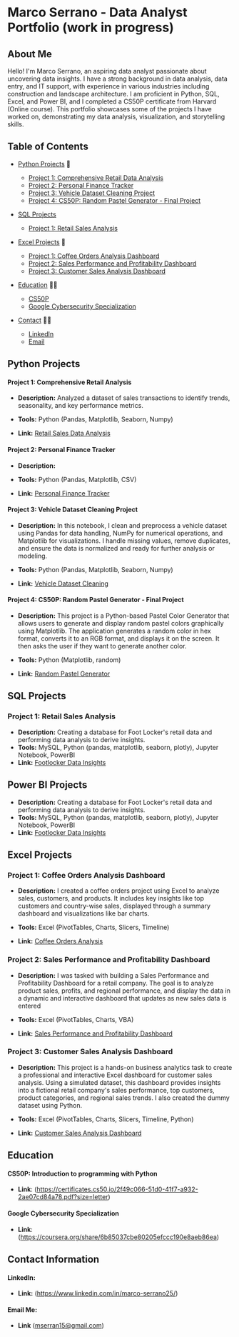 # Marco Serrano - Data Analyst Portfolio (work in progress)

## About Me
Hello! I'm Marco Serrano, an aspiring data analyst passionate about uncovering data insights. I have a strong background in data analysis, data entry, and IT support, with experience in various industries including construction and landscape architecture. I am proficient in Python, SQL, Excel, and Power BI, and I completed a CS50P certificate from Harvard (Online course). This portfolio showcases some of the projects I have worked on, demonstrating my data analysis, visualization, and storytelling skills.

## Table of Contents
- [Python Projects](#python-projects) 🐍
  - [Project 1: Comprehensive Retail Data Analysis](#project-1-comprehensive-retail-analysis)
  - [Project 2: Personal Finance Tracker](#project-2-personal-finance-tracker)
  - [Project 3: Vehicle Dataset Cleaning Project](#project-3-vehicle-dataset-cleaning-project)
  - [Project 4: CS50P: Random Pastel Generator - Final Project](#project-4-cs50p-random-pastel-generator---final-project)

- [SQL Projects](#sql-projects)
  - [Project 1: Retail Sales Analysis](#project-1-retail-sales-analysis)
<!-- - [Project 2: Sales Performance Analysis](#project-2-sales-performance-analysis) -->

<!-- - [Power BI Projects](#power-bi-projects)
  - [Project 1: Financial Dashboard](#project-1-financial-dashboard)
  - [Project 2: Marketing Analytics Dashboard](#project-2-marketing-analytics-dashboard) -->
  
- [Excel Projects](#excel-projects) 📝
  - [Project 1: Coffee Orders Analysis Dashboard](#project-1-coffee-orders-analysis-dashboard)
  - [Project 2: Sales Performance and Profitability Dashboard](#project-2-sales-performance-and-profitability-dashboard)
  - [Project 3: Customer Sales Analysis Dashboard](#project-3-customer-sales-analysis-dashboard)
    
- [Education](#education) 🧑‍🎓
  - [CS50P](#cs50p-introduction-to-programming-with-python)
  - [Google Cybersecurity Specialization](#google-cybersecurity-specialization)
    
- [Contact](#contact-information) 👋🏼
  - [LinkedIn](#linkedin)
  - [Email](#email-me)

## Python Projects ## 

#### Project 1: Comprehensive Retail Analysis
- **Description:** Analyzed a dataset of sales transactions to identify trends, seasonality, and key performance metrics.
  
- **Tools:** Python (Pandas, Matplotlib, Seaborn, Numpy)
- **Link:** [Retail Sales Data Analysis](https://github.com/marcoserrano21/comprehensive-retail-analysis)

#### Project 2: Personal Finance Tracker
- **Description:**
  
- **Tools:** Python (Pandas, Matplotlib, CSV)
- **Link:** [Personal Finance Tracker](link-to-project)

#### Project 3: Vehicle Dataset Cleaning Project
- **Description:** In this notebook, I clean and preprocess a vehicle dataset using Pandas for data handling, NumPy for numerical operations, and Matplotlib for visualizations. I handle missing values, remove duplicates, and ensure the data is normalized and ready for further analysis or modeling.

- **Tools:** Python (Pandas, Matplotlib, Seaborn, Numpy)
- **Link:** [Vehicle Dataset Cleaning](https://github.com/marcoserrano21/vehicle_dataset_cleaning_project/tree/main)

#### Project 4: CS50P: Random Pastel Generator - Final Project
- **Description:** This project is a Python-based Pastel Color Generator that allows users to generate and display random pastel colors graphically using Matplotlib. The application generates a random color in hex format, converts it to an RGB format, and displays it on the screen. It then asks the user if they want to generate another color.
  
- **Tools:** Python (Matplotlib, random) 
- **Link:** [Random Pastel Generator](https://github.com/marcoserrano21/random_pastel)

## SQL Projects

### Project 1: Retail Sales Analysis
- **Description:** Creating a database for Foot Locker's retail data and performing data analysis to derive insights.
- **Tools:** MySQL, Python (pandas, matplotlib, seaborn, plotly), Jupyter Notebook, PowerBI
- **Link:** [Footlocker Data Insights](https://github.com/marcoserrano21/footlocker_data_insight)

<!-- ### Project 2: Sales Performance Analysis
- **Description:** Analyzed sales performance using complex SQL queries to generate insights on regional and product performance.
- **Tools:** SQL (PostgreSQL)
- **Link:** [Sales Performance Analysis](link-to-project) -->

## Power BI Projects

- **Description:** Creating a database for Foot Locker's retail data and performing data analysis to derive insights.
- **Tools:** MySQL, Python (pandas, matplotlib, seaborn, plotly), Jupyter Notebook, PowerBI
- **Link:** [Footlocker Data Insights](https://github.com/marcoserrano21/footlocker_data_insight)

<!--  ### Project 2: Marketing Analytics Dashboard
- **Description:** Created an interactive dashboard to analyze the effectiveness of marketing campaigns.
- **Tools:** Power BI
- **Link:** [Marketing Analytics Dashboard](link-to-project) -->

## Excel Projects 

### Project 1: Coffee Orders Analysis Dashboard
- **Description:** I created a coffee orders project using Excel to analyze sales, customers, and products. It includes key insights like top customers and country-wise sales, displayed through a summary dashboard and visualizations like bar charts.
  
- **Tools:** Excel (PivotTables, Charts, Slicers, Timeline)
  
- **Link:** [Coffee Orders Analysis](https://github.com/marcoserrano21/coffee-orders-analysis)

### Project 2: Sales Performance and Profitability Dashboard
- **Description:** I was tasked with building a Sales Performance and Profitability Dashboard for a retail company. The goal is to analyze product sales, profits, and regional performance, and display the data in a dynamic and interactive dashboard that updates as new sales data is entered
  
- **Tools:** Excel (PivotTables, Charts, VBA)
  
- **Link:** [Sales Performance and Profitability Dashboard](https://github.com/marcoserrano21/sales-performance-and-profitability-dashboard)

### Project 3: Customer Sales Analysis Dashboard
- **Description:** This project is a hands-on business analytics task to create a professional and interactive Excel dashboard for customer sales analysis. Using a simulated dataset, this dashboard provides insights into a fictional retail company's sales performance, top customers, product categories, and regional sales trends. I also created the dummy dataset using Python.

- **Tools:** Excel (PivotTables, Charts, Slicers, Timeline, Python)

- **Link:** [Customer Sales Analysis Dashboard](https://github.com/marcoserrano21/customer-sales-analysis-dashboard)

## Education ##
#### CS50P: Introduction to programming with Python
- **Link**: (https://certificates.cs50.io/2f49c066-51d0-41f7-a932-2ae07cd84a78.pdf?size=letter)

#### Google Cybersecurity Specialization
- **Link**: (https://coursera.org/share/6b85037cbe80205efccc190e8aeb86ea)

## Contact Information ##
#### LinkedIn: 
- **Link:** (https://www.linkedin.com/in/marco-serrano25/)

#### Email Me: 
- **Link** (mserran15@gmail.com)
